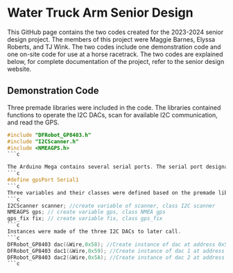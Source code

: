 # Water Truck Arm Senior Design
This GitHub page contains the two codes created for the 2023-2024 senior design project. The members of this project were Maggie Barnes, Elyssa Roberts, and TJ Wink. The two codes include one demonstration code and one on-site code for use at a horse racetrack. The two codes are explained below, for complete documentation of the project, refer to the senior design website.

## Demonstration Code
Three premade libraries were included in the code. The libraries contained functions to operate the I2C DACs, scan for available I2C communication, and read the GPS.
```c
#include "DFRobot_GP8403.h"
#include "I2CScanner.h"
#include <NMEAGPS.h>
```c

The Arduino Mega contains several serial ports. The serial port designated to the GPS was renamed "gpsPort".
```c
#define gpsPort Serial1
```c
Three variables and their classes were defined based on the premade libraries.
```c
I2CScanner scanner; //create variable of scanner, class I2C scanner
NMEAGPS gps; // create variable gps, class NMEA gps
gps_fix fix; // create variable fix, class gps_fix
```c
Instances were made of the three I2C DACs to later call.
```c
DFRobot_GP8403 dac(&Wire,0x58); //Create instance of dac at address 0x58 on outside
DFRobot_GP8403 dac1(&Wire,0x59); //Create instance of dac 1 at address 0x59
DFRobot_GP8403 dac2(&Wire,0x5A); //Create instance of dac 2 at address 0x5A closest to center
```c
